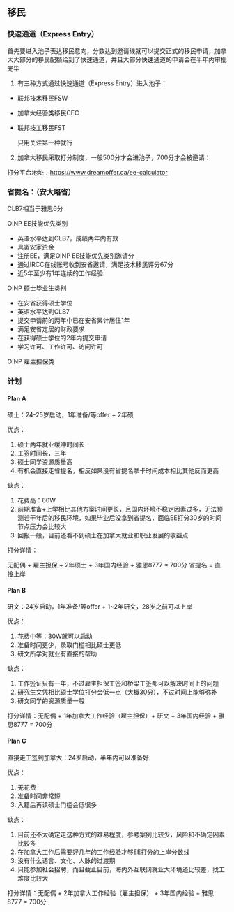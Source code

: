 ## 移民

### 快速通道（Express Entry）

首先要进入池子表达移民意向，分数达到邀请线就可以提交正式的移民申请，加拿大大部分的移民配额给到了快速通道，并且大部分快速通道的申请会在半年内审批完毕

1. 有三种方式通过快速通道（Express Entry）进入池子：
- 联邦技术移民FSW
- 加拿大经验类移民CEC
- 联邦技工移民FST

   只用关注第一种就行

2. 加拿大移民采取打分制度，一般500分才会进池子，700分才会被邀请：

打分平台地址：https://www.dreamoffer.ca/ee-calculator

### 省提名：（安大略省）

CLB7相当于雅思6分

OINP EE技能优先类别
- 英语水平达到CLB7，成绩两年内有效
- 具备安家资金
- 注册EE，满足OINP EE技能优先类别邀请分
- 通过IRCC在线账号收到安省邀请，满足技术移民评分67分
- 近5年至少有1年连续的工作经验

OINP 硕士毕业生类别
- 在安省获得硕士学位
- 英语水平达到CLB7
- 提交申请前的两年中已在安省累计居住1年
- 满足安省定居的财政要求
- 在获得硕士学位的2年内提交申请
- 学习许可、工作许可、访问许可

OINP 雇主担保类

### 计划

#### Plan A

硕士：24-25岁启动，1年准备/等offer + 2年硕

优点：
1. 硕士两年就业缓冲时间长
2. 工签时间长，三年
3. 硕士同学资源质量高
4. 有机会直接走省提名，相反如果没有省提名拿卡时间成本相比其他反而更高

缺点：
1. 花费高：60W
2. 前期准备+上学相比其他方案时间更长，且国内环境不稳定因素过多，无法预测若干年后的移民环境，如果毕业后没拿到省提名，面临EE打分30岁的时间节点压力会比较大
3. 回报一般，目前还看不到硕士在加拿大就业和职业发展的收益点

打分详情：

无配偶 + 雇主担保 + 2年硕士 + 3年国内经验 + 雅思8777 = 700分
省提名 = 直接上岸

#### Plan B

研文：24岁启动，1年准备/等offer + 1~2年研文，28岁之前可以上岸

优点：
1. 花费中等：30W就可以启动
2. 准备时间更少，录取门槛相比硕士更低
3. 研文所学对就业有直接的帮助

缺点：
1. 工作签证只有一年，不过雇主担保工签和桥梁工签都可以解决时间上的问题
2. 研究生文凭相比硕士学位打分会低一点（大概30分），不过时间上能够弥补
3. 研文同学的资源质量一般

打分详情：无配偶 + 1年加拿大工作经验（雇主担保）+ 研文 + 3年国内经验 + 雅思8777 = 700分

#### Plan C

直接走工签到加拿大：24岁启动，半年内可以准备好

优点：
1. 无花费
2. 准备时间非常短
3. 入籍后再读硕士门槛会低很多

缺点：
1. 目前还不太确定走这种方式的难易程度，参考案例比较少，风险和不确定因素比较多
2. 在加拿大工作后需要好几年的工作经验才够EE打分的上岸分数线
3. 没有什么语言、文化、人脉的过渡期
4. 只能参加社会招聘，而且截止目前，海内外互联网就业大环境还比较差，找工难度比较大

打分详情：无配偶 + 2年加拿大工作经验（雇主担保） + 3年国内经验 + 雅思8777 = 700分




